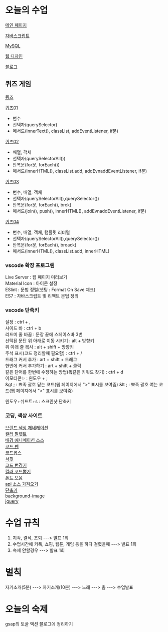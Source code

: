 # 오늘의 수업
[메인 페이지](https://sunhew.github.io/class2024/)   

[자바스크립트](https://sunhew.github.io/class2024/javascript/index.html)   

[MySQL](https://sunhew.github.io/class2024/mysql/index.html)    

[웹 디자인](https://sunhew.github.io/class2024/webd/index.html)   

[블로그](https://sunhew.github.io/)   



## 퀴즈 게임
[퀴즈](https://sunhew.github.io/class2024//quiz/index.html)   

[퀴즈01](https://sunhew.github.io/class2024//quiz/quiz01.html)   
- 변수   
- 선택자(querySelector)   
- 메서드(innerText(), classList, addEventListener, if문)   

[퀴즈02](https://sunhew.github.io/class2024//quiz/quiz02.html)   
- 배열, 객체
- 선택자(querySelectorAll())
- 반복문(for문, forEach())
- 매서드(innerHTML(), classList.add, addEvnaddEventListener,  if문)

[퀴즈03](https://sunhew.github.io/class2024//quiz/quiz03.html)
- 변수, 배열, 객체
- 선택자(querySelectorAll(),querySelector())
- 반복문(for문, forEach(), brek)
- 매서드(join(), push(), innerHTML(), addEvnaddEventListener,  if문)   

[퀴즈04](https://sunhew.github.io/class2024//quiz/quiz04.html)
- 변수, 배열, 객체, 탬플릿 리터럴
- 선택자(querySelectorAll(),querySelector())
- 반복문(for문, forEach(), breack)
- 매서드(innerHTML(), classList.add, innerHTML)

### vscode 확장 프로그램
Live Server : 웹 페이지 미리보기   
Material Icon : 아이콘 설정   
ESlint : 문법 정렬(셋팅 : Format On Save 체크)   
ES7 : 자바스크립트 및 리액트 문법 정리   

### vscode 단축키
설정 : ctrl + ,   
사이드 바 : ctrl + b   
리드미 줄 바꿈 : 문장 끝에 스페이스바 3번   
선택된 문단 위 아래로 이동 시키기 : alt + 방향키   
위 아래 줄 복사 : alt + shift + 방향키   
주석 표시(코드 정리할때 필요함) : ctrl + /   
드래그 커서 추가 : art + shift + 드래그   
한번에 커서 추가하기 : art + shift + 클릭   
같은 단어를 한번에 수정하는 방법(똑같은 키워드 찾기) : ctrl + d   
이모티콘✨ : 윈도우 + ;   
&gt ; : 뾰족 괄호 닫는 코드(웹 페이지에서 "&gt;" 표시를 보여줌)
&lt ; : 뾰족 괄호 여는 코드(웹 페이지에서 "&lt;" 표시를 보여줌)   

윈도우+쉬프트+s : 스크린샷 단축키
   
### 코딩, 색상 사이트
[브렌드 색상 제네레이션](https://huemint.com/brand-intersection/)      
[컬러 팔렛트](https://colorhunt.co/)   
[배경 애니메이션 소스](https://wsss.tistory.com/category/Animation/CSS3#none)   
[코드 펜](https://codepen.io/)   
[코드롭스](https://tympanus.net/codrops/)   
[서핏](https://www.surfit.io/)   
[코드 변경기](https://www.sassmeister.com/)   
[컬러 코드뽑기](https://htmlcolorcodes.com/)   
[폰트 모음](https://wess.tistory.com/)      
[api 소스 가져오기](https://www.data.go.kr/)      
[단축키](https://docs.emmet.io/cheat-sheet/)   
[background-image](https://webzz.tistory.com/380)   
[jquery](https://developers.google.com/speed/libraries?hl=ko#jquery)   

# 수업 규칙
1. 지각, 결석, 조퇴 ---> 발표 1회   
2. 수업시간에 카톡, 쇼핑, 웹툰, 게임 등을 하다 걸렸을때 ---> 발표 1회   
3. 숙제 안할경우 ---> 발표 1회   
     

# 벌칙
자기소개(5분) ---> 자기소개(10분) ---> 노래 ---> 춤 ---> 수업발표

# 오늘의 숙제    
gsap의 토굴 액션 블로그에 정리하기   
